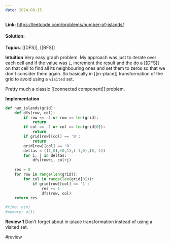 ```yaml
---
date: 2024-08-15
---
```

**Link:** https://leetcode.com/problems/number-of-islands/
#### Solution:

**Topics**: [[DFS]], [[BFS]]

**Intuition**
Very easy graph problem. My approach was just to iterate over each cell and if the value was `1`, increment the result and the do a [[DFS]] on that cell to find all its neighbouring ones and set them to zeros so that we don't consider them again. So basically in [[in-place]] transformation of the grid to avoid using a `visited` set. 

Pretty much a classic [[connected component]] problem. 

**Implementation**
```python
def num_islands(grid):
	def dfs(row, col):
		if row == -1 or row == len(grid):
			return
		if col == -1 or col == len(grid[0]):
			return
		if grid[row][col] == '0':
			return
		grid[row][col] == '0'
		deltas = ((1,0),(0,1),(-1,0),(0,-1))
		for i, j in deltas:
			dfs(row+i, col+j)
			
	res = 0
	for row in range(len(grid)):
		for col in range(len(grid[0])):
			if grid[row][col] == '1':
				res += 1
				dfs(row, col)
	return res

#time: o(n)
#memory: o(1)
```

**Review 1**
Don't forget about in-place transformation instead of using a visited set. 

#review 


